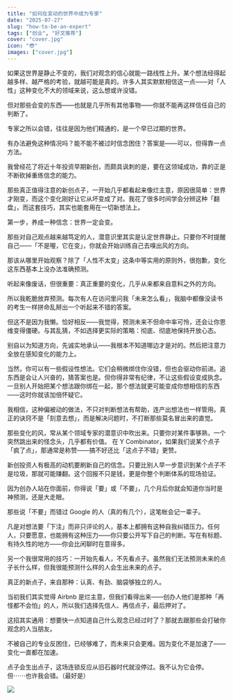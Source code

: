 ```yaml
---
title: "如何在变动的世界中成为专家"
date: "2025-07-27"
slug: "how-to-be-an-expert"
tags: ["创业", "好文推荐"]
cover: "cover.jpg"
icon: "😎"
images: ["cover.jpg"]
---
```

如果这世界是静止不变的，我们对观念的信心就能一路线性上升。某个想法经得起越多样、越严格的考验，就越可能是真的。许多人其实默默相信这一点——对「人性」这种变化不大的领域来说，这么想或许没错。



但对那些会变的东西——也就是几乎所有其他事物——你就不能再这样信任自己的判断了。



专家之所以会错，往往是因为他们精通的，是一个早已过期的世界。



有办法避免这种情况吗？能不能不被过时信念困住？答案是——可以，但得靠一点方法。



我曾经花了将近十年投资早期新创，而颇具讽刺的是，要在这领域成功，靠的正是不断砍掉重练信念的能力。



那些真正值得注意的新创点子，一开始几乎都看起来像烂主意，原因很简单：世界才刚变，而这个变化刚好让它从坏变成了对。我花了很多时间学会分辨这种「翻盘」，而这套技巧，其实也能套用在一切新想法上。



第一步，养成一种信念：世界一定会变。



那些对自己观点越来越笃定的人，潜意识里其实是认定世界静止。只要你不时提醒自己——「不是喔，它在变」，你就会开始训练自己去嗅出风的方向。



那该从哪里开始观察？除了「人性不太变」这条中等实用的原则外，很抱歉，变化这东西基本上没办法准确预测。



听起来像废话，但很重要：真正重要的变化，几乎从来都来自意料之外的方向。



所以我乾脆放弃预测。每次有人在访问里问我「未来怎么看」，我脑中都像没读书的考生一样拼命乱掰出一个听起来不错的答案。



但这不是因为我懒。恰好相反——我觉得，预测未来不但命中率可怜，还会让你思维变得僵硬。与其乱猜，不如选择更实际的策略：彻底、彻底地保持开放心态。



别自以为知道方向，先诚实地承认——我根本不知道哪边才是对的。然后把注意力全放在感知变化的能力上。



当然，你可以有一些假设性想法。它们会稍微绑住你没错，但也会驱动你前进。追东西是会让人兴奋的，猜答案也是。但你得非常有纪律，不让这些假设变成执念。
一旦别人开始把某个想法跟你绑在一起，那个想法就更可能变成你想相信的东西——这时你就该加倍怀疑它。



我相信，这种偏被动的做法，不只对判断想法有帮助，连产出想法也一样管用。真正的诀窍不是「刻意去想」，而是解决问题时，不打断那些莫名冒出来的直觉。



那些变化的风，常从某个领域专家的潜意识中吹出来。只要你对某件事够熟，一个突然跳出来的怪念头，几乎都有价值。
在 Y Combinator，如果我们说某个点子「疯了点」，那通常是称赞——搞不好还比「这点子不错」更赞。



新创投资人有极高的动机要刷新自己的信念。只要比别人早一步意识到某个点子不是垃圾，那就可能赚翻。这个回报不只是钱，更是你整个判断体系的现场验证。



因为创办人站在你面前，你得说「要」或「不要」，几个月后你就会知道你当时是神预测，还是大走眼。



那些说「不要」而错过 Google 的人（真的有几个），这笔帐会记一辈子。



凡是对想法要「下注」而非只评论的人，基本上都拥有这种自我纠错压力。任何人，只要愿意，也能拥有这种压力——你只要公开写下自己的判断。写在有标题、有持久性的地方——你会比闲聊时在意得多。



另一个我很常用的技巧：一开始先看人，不先看点子。虽然我们无法预测未来的点子长什么样，但我很能预测什么样的人会生出未来的点子。



真正的新点子，来自那种：认真、有劲、脑袋够独立的人。



当初我们其实觉得 Airbnb 是烂主意，但我们看得出来——创办人他们是那种「再怪都不会怕」的人，所以我们选择先信人、再信点子，最后押对了。



这招其实通用：想要快一点知道自己什么观念已经过时了？那就去跟那些会打破你观念的人当朋友。



不被自己的专业反困住，已经够难了，而未来只会更难。因为变化不是加速了——变化一直都在加速。



点子会生出点子，这场连锁反应从旧石器时代就没停过。我不认为它会停。
但⋯⋯也许我会错。（最好是）




![](https://prod-files-secure.s3.us-west-2.amazonaws.com/112d0858-5090-4d34-a606-b75eb8d65fd2/46476355-9cf3-4e99-9b7a-3531bc426380/1000202064.png?X-Amz-Algorithm=AWS4-HMAC-SHA256&X-Amz-Content-Sha256=UNSIGNED-PAYLOAD&X-Amz-Credential=ASIAZI2LB466Z7HYFFKU%2F20250830%2Fus-west-2%2Fs3%2Faws4_request&X-Amz-Date=20250830T152839Z&X-Amz-Expires=3600&X-Amz-Security-Token=IQoJb3JpZ2luX2VjEHoaCXVzLXdlc3QtMiJIMEYCIQDO3KReIWZUv1wqO01raLo4%2B%2B6BJqOmYk37LFSUorsWSgIhAPkRXhSwe%2F3Ca1u%2FvaAKV6xm1uNtrfRYJUcq%2Behv6WbCKogECNP%2F%2F%2F%2F%2F%2F%2F%2F%2F%2FwEQABoMNjM3NDIzMTgzODA1IgxPuqCp%2By1OeqW1Qnsq3APamiY4egSCnCKWDppW9%2BY4OBQKoRzJUHDZuorhp3d2tkx4lkHj1AQCR6HAqsCFYvXSwuaplv3a33Z3fWkIsuRDtoPySk8G814JyDL9ZoCtUXNOQeDKYVX%2B4KREPNDQOotthEMUzyndoMnoP7JLIM4i4OY6pI%2B5kIsde7UBWBaeR9gZczVMXomaVNHxY5wMhJ7OniILfj6Jp2%2FgWu6DcIVMRqelyZ1wzasUHbHgmPfyCkTP2TzNh1ZmV3RGcoLQxgRlIQ03QlnK8lDyt1v4gANxPJymvyH2OfH5pd%2B4ThPj%2Bx9zbIc7ajoqDDqbxGqoXvlOXb2ZD0sPyYKCwXrXD3KWfsK8kUht1usg%2BR%2F5oE3F87E6aaGu8GMB9LhvegsDnzDr97cv7kIOPNIw5dQUHmiU39AShx%2BUw2m3KqewdlCIEKtYvXgvKktlftsQFsPI0%2BER9CxsP6CV2tBa1uWTkmdi%2BDU%2FY4lQ5owvjXaTWDZBw%2BfqhSwrOckKK%2Bw5E3YrlExDlAEEZLb7YO8MBnYkp4hHI6WVFkw%2BYm%2BaPGlCGGhaULbI8eZLJxAZWK%2BKcWV9PZ65jZUMexuPl%2B0ClNKN8t9meYSw42CgGcJsPB4A69OzbUEvzADy8QieYd3znTDBmMvFBjqkAbuZ4AzTcwXT16mLmQLxtGtBMlcqWNm9%2F5MiuqYpwrI6VkIG%2FSjh4ky0OL7T%2BdMcgkZD15yule62tByB64P91G5JPS68l5pF%2FnXObF7qws5cExU5xMIbYWq1%2Fx21%2B5vIhnUKwUgKzLPpPLZ8ppo7SlcGtaMGC%2Fe%2FqINLp4Xr%2FMLkGkWiZ3GHH3WyqG5gVA0nNFZXLgRWY%2Bvj7BQDMUEIMFbnPLYr&X-Amz-Signature=15bcf8de39a7982a0bbd9b71d1827c67d0663f832c03291670fdad82c54f5c53&X-Amz-SignedHeaders=host&x-amz-checksum-mode=ENABLED&x-id=GetObject)

